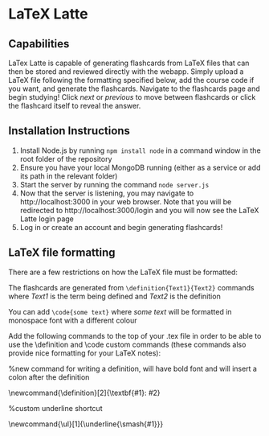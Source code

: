 # LaTeX Latte

## Capabilities

LaTex Latte is capable of generating flashcards from LaTeX files that can then be stored and reviewed directly with the webapp. Simply upload a LaTeX file following the formatting specified below, add the course code if you want, and generate the flashcards. Navigate to the flashcards page and begin studying! Click *next* or *previous* to move between flashcards or click the flashcard itself to reveal the answer. 

## Installation Instructions

1. Install Node.js by running `npm install node` in a command window in the root folder of the repository
2. Ensure you have your local MongoDB running (either as a service or add its path in the relevant folder)
3. Start the server by running the command `node server.js`
4. Now that the server is listening, you may navigate to http://localhost:3000 in your web browser. Note that you will be redirected to http://localhost:3000/login and you will now see the LaTeX Latte login page
5. Log in or create an account and begin generating flashcards!

## LaTeX file formatting

There are a few restrictions on how the LaTeX file must be formatted:

The flashcards are generated from `\definition{Text1}{Text2}` commands where *Text1* is the term being defined and *Text2* is the definition

You can add `\code{some text}` where *some text* will be formatted in monospace font with a different colour

Add the following commands to the top of your .tex file in order to be able to use the \definition and \code custom commands (these commands also provide nice formatting for your LaTeX notes):

%new command for writing a definition, will have bold font and will insert a colon after the definition

\newcommand{\definition}[2]{\textbf{#1}: #2}

%custom underline shortcut

\newcommand{\ul}[1]{\underline{\smash{#1}}}
